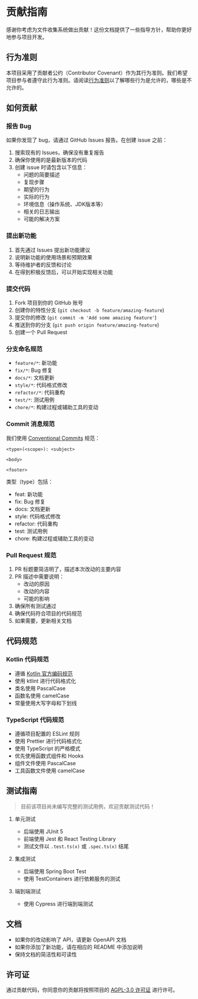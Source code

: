 # 贡献指南

感谢你考虑为文件收集系统做出贡献！这份文档提供了一些指导方针，帮助你更好地参与项目开发。

## 行为准则

本项目采用了贡献者公约（Contributor Covenant）作为其行为准则。我们希望项目参与者遵守此行为准则。请阅读[行为准则](CODE_OF_CONDUCT.md)以了解哪些行为是允许的，哪些是不允许的。

## 如何贡献

### 报告 Bug

如果你发现了 bug，请通过 GitHub Issues 报告。在创建 issue 之前：

1. 搜索现有的 Issues，确保没有重复报告
2. 确保你使用的是最新版本的代码
3. 创建 issue 时请包含以下信息：
   - 问题的简要描述
   - 复现步骤
   - 期望的行为
   - 实际的行为
   - 环境信息（操作系统、JDK版本等）
   - 相关的日志输出
   - 可能的解决方案

### 提出新功能

1. 首先通过 Issues 提出新功能建议
2. 说明新功能的使用场景和预期效果
3. 等待维护者的反馈和讨论
4. 在得到积极反馈后，可以开始实现相关功能

### 提交代码

1. Fork 项目到你的 GitHub 账号
2. 创建你的特性分支 (`git checkout -b feature/amazing-feature`)
3. 提交你的修改 (`git commit -m 'Add some amazing feature'`)
4. 推送到你的分支 (`git push origin feature/amazing-feature`)
5. 创建一个 Pull Request

### 分支命名规范

- `feature/*`: 新功能
- `fix/*`: Bug 修复
- `docs/*`: 文档更新
- `style/*`: 代码格式修改
- `refactor/*`: 代码重构
- `test/*`: 测试用例
- `chore/*`: 构建过程或辅助工具的变动

### Commit 消息规范

我们使用 [Conventional Commits](https://www.conventionalcommits.org/) 规范：

```
<type>(<scope>): <subject>

<body>

<footer>
```

类型（type）包括：
- feat: 新功能
- fix: Bug 修复
- docs: 文档更新
- style: 代码格式修改
- refactor: 代码重构
- test: 测试用例
- chore: 构建过程或辅助工具的变动

### Pull Request 规范

1. PR 标题要简洁明了，描述本次改动的主要内容
2. PR 描述中需要说明：
   - 改动的原因
   - 改动的内容
   - 可能的影响
3. 确保所有测试通过
4. 确保代码符合项目的代码规范
5. 如果需要，更新相关文档

## 代码规范

### Kotlin 代码规范

- 遵循 [Kotlin 官方编码规范](https://kotlinlang.org/docs/coding-conventions.html)
- 使用 ktlint 进行代码格式化
- 类名使用 PascalCase
- 函数名使用 camelCase
- 常量使用大写字母和下划线

### TypeScript 代码规范

- 遵循项目配置的 ESLint 规则
- 使用 Prettier 进行代码格式化
- 使用 TypeScript 的严格模式
- 优先使用函数式组件和 Hooks
- 组件文件使用 PascalCase
- 工具函数文件使用 camelCase

## 测试指南

> 目前该项目尚未编写完整的测试用例，欢迎贡献测试代码！

1. 单元测试
   - 后端使用 JUnit 5
   - 前端使用 Jest 和 React Testing Library
   - 测试文件以 `.test.ts(x)` 或 `.spec.ts(x)` 结尾

2. 集成测试
   - 后端使用 Spring Boot Test
   - 使用 TestContainers 进行依赖服务的测试

3. 端到端测试
   - 使用 Cypress 进行端到端测试

## 文档

- 如果你的改动影响了 API，请更新 OpenAPI 文档
- 如果你添加了新功能，请在相应的 README 中添加说明
- 保持文档的简洁性和可读性

## 许可证

通过贡献代码，你同意你的贡献将按照项目的 [AGPL-3.0 许可证](LICENSE.txt) 进行许可。
